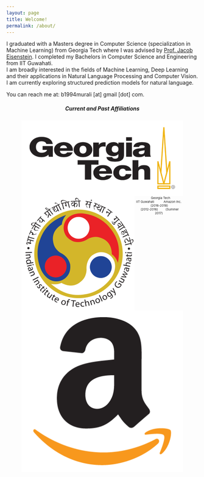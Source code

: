 ```yaml
---
layout: page
title: Welcome!
permalink: /about/
---
```


I graduated with a Masters degree in Computer Science (specialization in Machine Learning) from Georgia Tech where I was advised by [Prof. Jacob Eisenstein](https://www.cc.gatech.edu/~jeisenst/). I completed my Bachelors in Computer Science and Engineering from IIT Guwahati.  
I am broadly interested in the fields of Machine Learning, Deep Learning and their applications in Natural Language Processing and Computer Vision. I am currently exploring structured prediction models for natural language. 

You can reach me at:  b1994murali [at] gmail [dot] com.

<h5 align="center">Current and Past Affiliations</h5>
<figure align="center" class="affils">
<a href="http://www.gatech.edu/">
	<img style="float: left;" src="/docs/pictures/gatech.png" style="width: 80px; height: 50px; margin:0px 5px"/>
</a>
<a href="http://www.iitg.ac.in/"><img style="float: left;" src="/docs/pictures/iitg.png" style="width: 50px; height: 50px; margin:0px 5px"/></a>
<a href="https://www.amazon.com/"><img style="float: left;" src="/docs/pictures/amazon.png" style="width: 50px; height: 50px; margin:0px 5px"/></a>
</figure>
<figure align="center" class="affils">
	<figcaption style="font-size: 8px;"> &nbsp;&nbsp;&nbsp; &nbsp;&nbsp;&nbsp; &nbsp;&nbsp;&nbsp; &nbsp;&nbsp; &nbsp; Georgia Tech &nbsp;&nbsp; &nbsp;&nbsp;&nbsp; &nbsp;&nbsp;&nbsp; &nbsp; IIT Guwahati &nbsp;&nbsp;&nbsp; &nbsp;&nbsp;&nbsp; &nbsp; Amazon Inc.<br /> &nbsp;&nbsp;&nbsp; &nbsp;&nbsp;&nbsp; &nbsp; &nbsp; (2016-2018)&nbsp; &nbsp;&nbsp;&nbsp; &nbsp;&nbsp;&nbsp; &nbsp; &nbsp;&nbsp;(2012-2016) &nbsp;&nbsp;&nbsp; &nbsp;&nbsp;&nbsp; (Summer 2017)
	</figcaption>
</figure>
